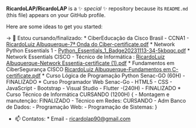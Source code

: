 **RicardoLAP/RicardoLAP**  is a ✨ _special_ ✨ repository because its `README.md` (this file) appears on your GitHub profile.

Here are some ideas to get you started:

-> 🌱 Estou cursando/finalizado:
         *  CiberEducação da Cisco Brasil - CCNA1 - [RicardoLuiz Albuquerque-7ª Onda do Ciber-certificate.pdf](https://github.com/RicardoLAP/RicardoLAP/files/13592090/RicardoLuiz.Albuquerque-7.Onda.do.Ciber-certificate.pdf)
         * Network Python Essentials 1 - [Python_Essentials_1_Badge20231113-34-5kbqqc.pdf](https://github.com/RicardoLAP/RicardoLAP/files/13335373/Python_Essentials_1_Badge20231113-34-5kbqqc.pdf)
         * Network Essentials CISCO - Técnico de Informática : [RicardoLuiz Albuquerque-Network Essentia-certificate (1).pdf](https://github.com/RicardoLAP/RicardoLAP/files/13487473/RicardoLuiz.Albuquerque-Network.Essentia-certificate.1.pdf)
         * Fundamentos em CiberSegurança CISCO  [RicardoLuiz Albuquerque-Fundamentos em C-certificate.pdf](https://github.com/RicardoLAP/RicardoLAP/files/13335368/RicardoLuiz.Albuquerque-Fundamentos.em.C-certificate.pdf)
         * Curso Lógica de Programação Python Senac-GO (60H) - FINALIZADO
         * Curso Programador Web Senac-Go - HTML5 - CSS - JavaScript - Bootstrap - Visual Studio - Flutter -(240H) - FINALIZADO
         * Curso Técnico de Informática CURSANDO (1200H) {
            - Montagem e manutenção: FINALIZADO
            - Técnico em Redes: CURSANDO
            - Adm Banco de Dados:
            - Programação Web:
            - Programação de Sistemas: }
- 📫 Contatos: 
         * Email - ricardolap90@gmail.com



